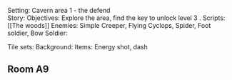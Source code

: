 Setting: Cavern area 1 - the defend  
Story: 
Objectives: Explore the area, find the key to unlock level 3 . 
Scripts: [[The woods]]
Enemies: Simple Creeper, Flying Cyclops, Spider, Foot soldier, Bow Soldier: 

Tile sets: 
Background: 
Items: Energy shot, dash

## Room A9




